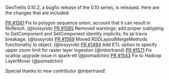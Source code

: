 GeoTrellis 0.10.2, a bugfix release of the 0.10 series, is released. Here are the changes that are included:

[PR #1561](https://github.com/geotrellis/geotrellis/pull/1561) Fix to polygon sequence union, account that it can result in NoResult. (@lossyrob)
[PR #1585](https://github.com/geotrellis/geotrellis/pull/1585) Removed warnings; add proper subtyping to GetComponent and SetComponent identity implicits; fix jai travis breakage. (@lossyrob)
[PR #1569](https://github.com/geotrellis/geotrellis/pull/1569) Moved RDDLayoutMergeMethods functionality to object. (@lossyrob)
[PR #1494](https://github.com/geotrellis/geotrellis/pull/1494) Add ETL option to specify upper zoom limit for raster layer ingestion (@mbertrand)
[PR #1571](https://github.com/geotrellis/geotrellis/pull/1571) Fix scallop upgrade issue in spark-etl (@pomadchin)
[PR #1543](https://github.com/geotrellis/geotrellis/pull/1543) Fix to Hadoop LayerMover (@pomadchin)

Special thanks to new contributor @mbertrand!

